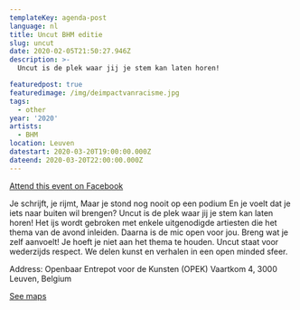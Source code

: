 ```yaml
---
templateKey: agenda-post
language: nl
title: Uncut BHM editie
slug: uncut
date: 2020-02-05T21:50:27.946Z
description: >-
  Uncut is de plek waar jij je stem kan laten horen!

featuredpost: true
featuredimage: /img/deimpactvanracisme.jpg
tags:
  - other
year: '2020'
artists:
  - BHM
location: Leuven
datestart: 2020-03-20T19:00:00.000Z
dateend: 2020-03-20T22:00:00.000Z
---
```

[Attend this event on Facebook](https://www.facebook.com/events/164635451631569/)

Je schrijft, je rijmt,
Maar je stond nog nooit op een podium
En je voelt dat je iets naar buiten wil brengen?
Uncut is de plek waar jij je stem kan laten horen!
Het ijs wordt gebroken met enkele uitgenodigde artiesten die het thema van de avond inleiden. Daarna is de mic open voor jou.
Breng wat je zelf aanvoelt! Je hoeft je niet aan het thema te houden.
Uncut staat voor wederzijds respect. We delen kunst en verhalen in een open minded sfeer.

Address: Openbaar Entrepot voor de Kunsten (OPEK)
Vaartkom 4, 3000 Leuven, Belgium

[See maps](https://goo.gl/maps/vFCEaxYK7wuDqFES7)
